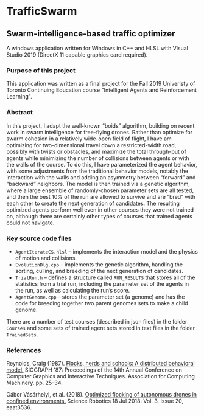 # TrafficSwarm

## Swarm-intelligence-based traffic optimizer

A windows application written for Windows in C++ and HLSL with Visual Studio 2019 (DirectX 11 capable graphics card required).

### Purpose of this project

This application was written as a final project for the Fall 2019 Univeristy of Toronto Continuing Education course "Intelligent Agents and Reinforcement Learning". 

### Abstract

In this project, I adapt the well-known “boids” algorithm, building on recent work in swarm intelligence for free-flying drones. Rather than optimize for swarm cohesion in a relatively wide-open field of flight, I have am optimizing for two-dimensional travel down a restricted-width road, possibly with twists or obstacles, and maximize the total through-put of agents while minimizing the number of collisions between agents or with the walls of the course. To do this, I have parameterized the agent behavior, with some adjustments from the traditional behavior models, notably the interaction with the walls and adding an asymmetry between “forward” and “backward” neighbors. The model is then trained via a genetic algorithm, where a large ensemble of randomly-chosen parameter sets are all tested, and then the best 10% of the run are allowed to survive and are “bred” with each other to create the next generation of candidates. The resulting optimized agents perform well even in other courses they were not trained on, although there are certainly other types of courses that trained agents could not navigate. 

### Key source code files

* `AgentIterateCS.hlsl` – implements the interaction model and the physics of motion and collisions. 
* `EvolutionDlg.cpp` – implements the genetic algorithm, handling the sorting, culling, and breeding of the next generation of candidates.
* `TrialRun.h` – defines a structure called `RUN_RESULTS` that stores all of the statistics from a trial run, including the parameter set of the agents in the run, as well as calculating the run’s score. 
* `AgentGenome.cpp` – stores the parameter set (a genome) and has the code for breeding together two parent genomes sets to make a child genome.

There are a number of test courses (described in json files) in the folder `Courses` and some sets of trained agent sets stored in text files in the folder `TrainedSets`.

### References

Reynolds, Craig (1987). [Flocks, herds and schools: A distributed behavioral model.](https://citeseerx.ist.psu.edu/viewdoc/summary?doi=10.1.1.103.7187) SIGGRAPH '87: Proceedings of the 14th Annual Conference on Computer Graphics and Interactive Techniques. Association for Computing Machinery. pp. 25–34. 

Gábor Vásárhelyi, et.al. (2018). [Optimized flocking of autonomous drones in confined environments.](https://robotics.sciencemag.org/content/3/20/eaat3536) Science Robotics 18 Jul 2018: Vol. 3, Issue 20, eaat3536.